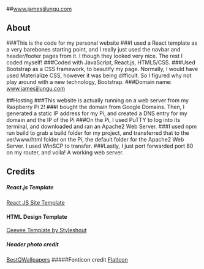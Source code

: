 ##www.jamesjjlungu.com
## About
###This is the code for my personal website
###I used a React template as a very barebones starting point, and I really just used the navbar and header/footer pages from it. I though they looked very nice. The rest I coded myself!
###Coded with JavaScript, React.js, HTML5/CSS.
###Used Bootstrap as a CSS framework, to beautify my page. Normally, I would have used Materialize CSS, however it was being difficult. So I figured why not play around with a new technology, Bootstrap.
###Domain name: www.jamesjjlungu.com



##Hosting
###This website is actually running on a web server from my Raspberry Pi 2! 
###I bought the domain from Google Domains. Then, I generated a static IP address for my Pi, and created a DNS entry for my domain and the IP of the Pi
###On the Pi, I used PuTTY to log into its terminal, and downloaded and ran an Apache2 Web Server.
###I used npm run build to grab a build folder for my project, and transferred that to the ver/www/html folder on the Pi, the default folder for the Apache2 Web Server. I used WinSCP to transfer.
###Lastly, I just port forwarded port 80 on my router, and voila! A working web server.



## Credits
##### React.js Template
<a href="https://github.com/tbakerx/react-resume-template">React JS Site Template</a>

#### HTML Design Template
<a href="https://www.styleshout.com/free-templates/ceevee/">Ceevee Template by Styleshout</a>

##### Header photo credit
<a href="https://besthqwallpapers.com/cities/4k-new-york-night-empire-state-building-cityscapes-68624">BestQWallpapers</a>
#####Fonticon credit
<a href="https://www.flaticon.com/free-icon/building-of-new-york-city_53136">FlatIcon</a>
